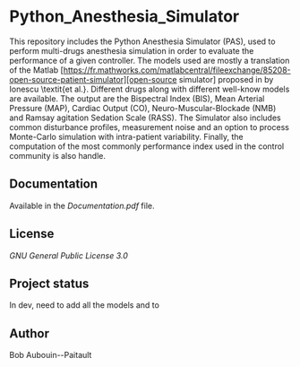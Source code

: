 # Python_Anesthesia_Simulator

This repository includes the Python Anesthesia Simulator (PAS), used to perform multi-drugs anesthesia simulation in order to evaluate the performance of a given controller. The models used are mostly a translation of the Matlab [https://fr.mathworks.com/matlabcentral/fileexchange/85208-open-source-patient-simulator][open-source simulator] proposed in  by Ionescu \textit{et al.}. Different drugs along with different well-know models are available. The output are the Bispectral Index (BIS), Mean Arterial Pressure (MAP), Cardiac Output (CO), Neuro-Muscular-Blockade (NMB) and Ramsay agitation Sedation Scale (RASS). The Simulator also includes common disturbance profiles, measurement noise and an option to process Monte-Carlo simulation with intra-patient variability. Finally, the computation of the most commonly performance index used in the control community is also handle.

## Documentation
Available in the _Documentation.pdf_ file.

## License

_GNU General Public License 3.0_

## Project status
In dev, need to add all the models and to 

## Author
Bob Aubouin--Paitault
